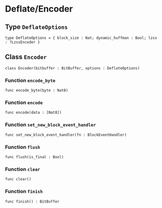 # Deflate/Encoder

## Type `DeflateOptions`
``` motoko no-repl
type DeflateOptions = { block_size : Nat; dynamic_huffman : Bool; lzss : ?LzssEncoder }
```


## Class `Encoder`

``` motoko no-repl
class Encoder(bitbuffer : BitBuffer, options : DeflateOptions)
```


### Function `encode_byte`
``` motoko no-repl
func encode_byte(byte : Nat8)
```



### Function `encode`
``` motoko no-repl
func encode(data : [Nat8])
```



### Function `set_new_block_event_handler`
``` motoko no-repl
func set_new_block_event_handler(fn : BlockEventHandler)
```



### Function `flush`
``` motoko no-repl
func flush(is_final : Bool)
```



### Function `clear`
``` motoko no-repl
func clear()
```



### Function `finish`
``` motoko no-repl
func finish() : BitBuffer
```

